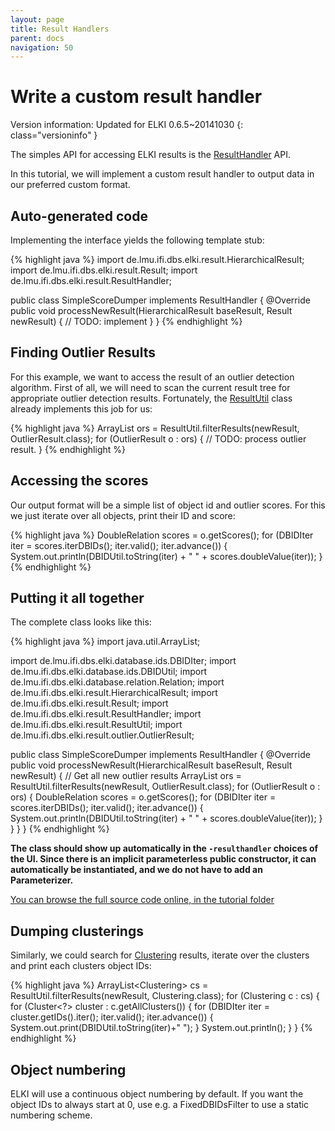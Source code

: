 ```yaml
---
layout: page
title: Result Handlers
parent: docs
navigation: 50
---
```



Write a custom result handler
=============================

Version information: Updated for ELKI 0.6.5~20141030
{: class="versioninfo" }

The simples API for accessing ELKI results is the [ResultHandler](/releases/0.7.5/doc/de/lmu/ifi/dbs/elki/result/ResultHandler.html) API.

In this tutorial, we will implement a custom result handler to output data in our preferred custom format.

Auto-generated code
-------------------

Implementing the interface yields the following template stub:

{% highlight java %}
import de.lmu.ifi.dbs.elki.result.HierarchicalResult;
import de.lmu.ifi.dbs.elki.result.Result;
import de.lmu.ifi.dbs.elki.result.ResultHandler;

public class SimpleScoreDumper implements ResultHandler {
  @Override
  public void processNewResult(HierarchicalResult baseResult, Result newResult) {
    // TODO: implement
  }
}
{% endhighlight %}

Finding Outlier Results
-----------------------

For this example, we want to access the result of an outlier detection algorithm. First of all, we will need to scan the current result tree for appropriate outlier detection results. Fortunately, the [ResultUtil](/releases/0.7.5/doc/de/lmu/ifi/dbs/elki/result/ResultUtil.html) class already implements this job for us:

{% highlight java %}
    ArrayList<OutlierResult> ors = ResultUtil.filterResults(newResult, OutlierResult.class);
    for (OutlierResult o : ors) {
      // TODO: process outlier result.
    }
{% endhighlight %}

Accessing the scores
--------------------

Our output format will be a simple list of object id and outlier scores. For this we just iterate over all objects, print their ID and score:

{% highlight java %}
      DoubleRelation scores = o.getScores();
      for (DBIDIter iter = scores.iterDBIDs(); iter.valid(); iter.advance()) {
        System.out.println(DBIDUtil.toString(iter) + " " + scores.doubleValue(iter));
      }
{% endhighlight %}

Putting it all together
-----------------------

The complete class looks like this:

{% highlight java %}
import java.util.ArrayList;

import de.lmu.ifi.dbs.elki.database.ids.DBIDIter;
import de.lmu.ifi.dbs.elki.database.ids.DBIDUtil;
import de.lmu.ifi.dbs.elki.database.relation.Relation;
import de.lmu.ifi.dbs.elki.result.HierarchicalResult;
import de.lmu.ifi.dbs.elki.result.Result;
import de.lmu.ifi.dbs.elki.result.ResultHandler;
import de.lmu.ifi.dbs.elki.result.ResultUtil;
import de.lmu.ifi.dbs.elki.result.outlier.OutlierResult;

public class SimpleScoreDumper implements ResultHandler {
  @Override
  public void processNewResult(HierarchicalResult baseResult, Result newResult) {
    // Get all new outlier results
    ArrayList<OutlierResult> ors = ResultUtil.filterResults(newResult, OutlierResult.class);
    for (OutlierResult o : ors) {
      DoubleRelation scores = o.getScores();
      for (DBIDIter iter = scores.iterDBIDs(); iter.valid(); iter.advance()) {
        System.out.println(DBIDUtil.toString(iter) + " " + scores.doubleValue(iter));
      }
    }
  }
}
{% endhighlight %}

**The class should show up automatically in the `-resulthandler` choices of the UI.
Since there is an implicit parameterless public constructor, it can automatically be instantiated, and we do not have to add an Parameterizer.**

[You can browse the full source code online, in the tutorial folder](https://github.com/elki-project/elki/blob/master/addons/tutorial/src/main/java/tutorial/outlier/SimpleScoreDumper.java)

Dumping clusterings
-------------------

Similarly, we could search for [Clustering](/releases/0.7.5/doc/de/lmu/ifi/dbs/elki/data/Clustering.html) results, iterate over the clusters and print each clusters object IDs:

{% highlight java %}
    ArrayList<Clustering<?>> cs = ResultUtil.filterResults(newResult, Clustering.class);
    for (Clustering<?> c : cs) {
      for (Cluster<?> cluster : c.getAllClusters()) {
        for (DBIDIter iter = cluster.getIDs().iter(); iter.valid(); iter.advance()) {
          System.out.print(DBIDUtil.toString(iter)+" ");
        }
        System.out.println();
      }
    }
{% endhighlight %}

Object numbering
----------------

ELKI will use a continuous object numbering by default. If you want the object IDs to always start at 0, use e.g. a FixedDBIDsFilter to use a static numbering scheme.
